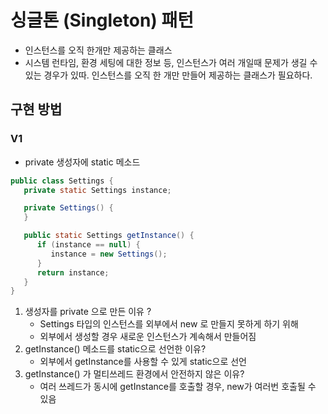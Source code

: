 # 싱글톤 (Singleton) 패턴
- 인스턴스를 오직 한개만 제공하는 클래스
- 시스템 런타임, 환경 세팅에 대한 정보 등, 인스턴스가 여러 개일때 문제가 생길 수 있는 경우가 있따.
인스턴스를 오직 한 개만 만들어 제공하는 클래스가 필요하다.

## 구현 방법 
### V1
- private 생성자에 static 메소드
```java
public class Settings {
   private static Settings instance;

   private Settings() {
   }

   public static Settings getInstance() {
      if (instance == null) {
         instance = new Settings();
      }
      return instance;
   }
}
```
1. 생성자를 private 으로 만든 이유 ?
   - Settings 타입의 인스턴스를 외부에서 new 로 만들지 못하게 하기 위해
   - 외부에서 생성할 경우 새로운 인스턴스가 계속해서 만들어짐
2. getInstance() 메소드를 static으로 선언한 이유?
   - 외부에서 getInstance를 사용할 수 있게 static으로 선언
3. getInstance() 가 멀티쓰레드 환경에서 안전하지 않은 이유?
   - 여러 쓰레드가 동시에 getInstance를 호출할 경우, new가 여러번 호출될 수 있음
